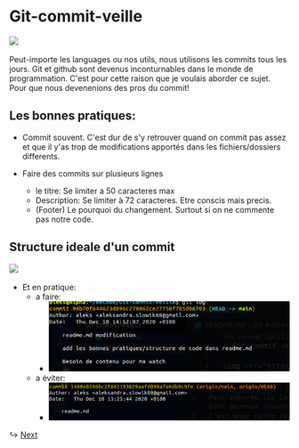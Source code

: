# Git-commit-veille

<img src="https://media1.tenor.com/images/864b1c85c67c84191b95b3bd8ec843c9/tenor.gif?itemid=4771225">

Peut-importe les languages ou nos utils, nous utilisons les commits tous les jours. Git et github sont devenus inconturnables dans le monde de programmation.
C'est pour cette raison que je voulais aborder ce sujet. Pour que nous devenenions des pros du commit!

## Les bonnes pratiques:

- Commit souvent. C'est dur de s'y retrouver quand on commit pas assez et que il y'as trop de modifications apportés dans les fichiers/dossiers differents.

- Faire des commits sur plusieurs lignes
  - le titre:
    Se limiter a 50 caracteres max
  - Description:
    Se limiter à 72 caracteres. Etre conscis mais precis.
  - (Footer) Le pourquoi du changement.
    Surtout si on ne commente pas notre code.

## Structure ideale d'un commit

<img src="https://cdn.thenewstack.io/media/2018/05/700759e3-deargit.png">

- Et en pratique:
  - a faire:
    - <img src="assets/img/1.png">
  - a éviter:
    - <img src="assets/img/2.png">

↪ [Next](SecondPage.md)
